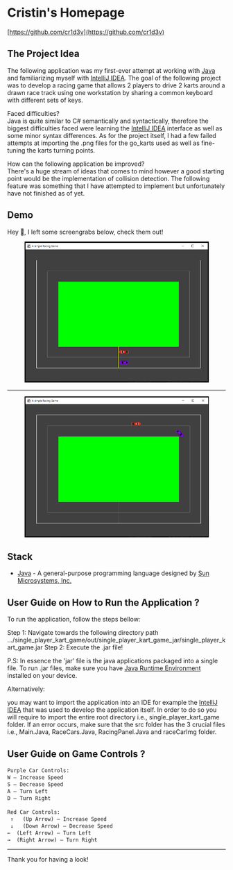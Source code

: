 # Cristin's Homepage

[https://github.com/cr1d3v](https://github.com/cr1d3v)

## The Project Idea

The following application was my first-ever attempt at working with [Java](https://en.wikipedia.org/wiki/Java_(programming_language)) and familiarizing myself with [IntelliJ IDEA](https://www.jetbrains.com/idea/). The goal of the following project was to develop a racing game that allows 2 players to drive 2 karts around a drawn race track using one workstation by sharing a common keyboard with different sets of keys.

Faced difficulties?
<br>
Java is quite similar to C# semantically and syntactically, therefore the biggest difficulties faced were learning the [IntelliJ IDEA](https://www.jetbrains.com/idea/) interface as well as some minor syntax differences. As for the project itself, I had a few failed attempts at importing the .png files for the go_karts used as well as fine-tuning the karts turning points. 

How can the following application be improved?
<br>
There's a huge stream of ideas that comes to mind however a good starting point would be the implementation of collision detection. The following feature was something that I have attempted to implement but unfortunately have not finished as of yet.

## Demo

Hey 👋, I left some screengrabs below, check them out!

<p align="center">
<img src = "./other/raceStart.PNG" width="425" height="325">
</p>

---

<p align="center">
<img src = "./other/hittingTheApex.PNG" width="425" height="325">
</p>

## Stack

- [Java](https://en.wikipedia.org/wiki/Java_(programming_language)) - A general-purpose programming language designed by [Sun Microsystems, Inc.](https://en.wikipedia.org/wiki/Sun_Microsystems)

## User Guide on How to Run the Application ? 

To run the application, follow the steps bellow:

Step 1:
Navigate towards the following directory path .../single_player_kart_game/out/single_player_kart_game_jar/single_player_kart_game.jar
Step 2:
Execute the .jar file!

P.S: In essence the 'jar' file is the java applications packaged into a single file. To run .jar files, make sure you have [Java Runtime Environment](https://www.java.com/en/download/manual.jsp) installed on your device.

Alternatively:

 you may want to import the application into an IDE for example the [IntelliJ IDEA](https://www.jetbrains.com/idea/) that was used to develop the application itself. In order to do so you will require to import the entire root directory i.e., single_player_kart_game folder. If an error occurs, make sure that the src folder has the 3 crucial files i.e., Main.Java, RaceCars.Java, RacingPanel.Java and raceCarImg folder.

 ## User Guide on Game Controls ? 
```
Purple Car Controls:
W – Increase Speed
S – Decrease Speed
A – Turn Left
D – Turn Right

Red Car Controls:
 ↑   (Up Arrow) – Increase Speed
 ↓   (Down Arrow) – Decrease Speed
←  (Left Arrow) – Turn Left
→  (Right Arrow) – Turn Right
```

---

Thank you for having a look!
